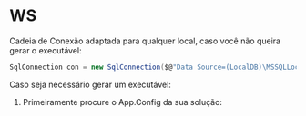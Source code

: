 # WS

Cadeia de Conexão adaptada para qualquer local, caso você não queira gerar o executável:
```C#
SqlConnection con = new SqlConnection($@"Data Source=(LocalDB)\MSSQLLocalDB;AttachDbFilename=""{Path.GetFullPath(Path.Combine(AppDomain.CurrentDomain.BaseDirectory, @"..\..\"))}(nomeDoBanco).mdf"";Integrated Security=True");
```
Caso seja necessário gerar um executável:

 1. Primeiramente procure o App.Config da sua solução:

